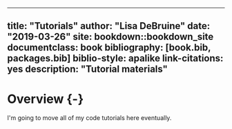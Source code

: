 
--- 
title: "Tutorials"
author: "Lisa DeBruine"
date: "2019-03-26"
site: bookdown::bookdown_site
documentclass: book
bibliography: [book.bib, packages.bib]
biblio-style: apalike
link-citations: yes
description: "Tutorial materials"
---





# Overview {-}

I'm going to move all of my code tutorials here eventually.
